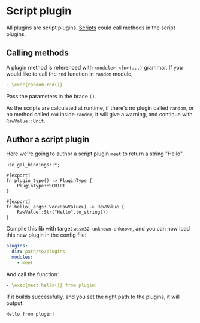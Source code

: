 # Script plugin
All plugins are script plugins.
[Scripts](../config/script.md) could call methods in the script plugins.

## Calling methods
A plugin method is referenced with `<module>.<fn>(...)` grammar.
If you would like to call the `rnd` function in `random` module,
``` yaml
- \exec{random.rnd()}
```
Pass the parameters in the brace `()`.

As the scripts are calculated at runtime, if there's no plugin called `random`,
or no method called `rnd` inside `random`, it will give a warning, and continue with `RawValue::Unit`.

## Author a script plugin
Here we're going to author a script plugin `meet` to return a string "Hello".
``` rust,ignore
use gal_bindings::*;

#[export]
fn plugin_type() -> PluginType {
    PluginType::SCRIPT
}

#[export]
fn hello(_args: Vec<RawValue>) -> RawValue {
    RawValue::Str("Hello".to_string())
}
```
Compile this lib with target `wasm32-unknown-unknown`, and you can now load this new plugin in the config file:
``` yaml
plugins:
  dir: path/to/plugins
  modules:
    - meet
```
And call the function:
``` yaml
- \exec{meet.hello()} from plugin!
```
If it builds successfully, and you set the right path to the plugins, it will output:
``` ignore
Hello from plugin!
```
